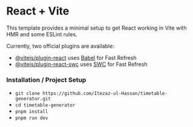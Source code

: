 # React + Vite

This template provides a minimal setup to get React working in Vite with HMR and some ESLint rules.

Currently, two official plugins are available:

- [@vitejs/plugin-react](https://github.com/vitejs/vite-plugin-react/blob/main/packages/plugin-react/README.md) uses [Babel](https://babeljs.io/) for Fast Refresh
- [@vitejs/plugin-react-swc](https://github.com/vitejs/vite-plugin-react-swc) uses [SWC](https://swc.rs/) for Fast Refresh

### Installation / Project Setup
 - `git clone https://github.com/Itezaz-ul-Hassan/timetable-generator.git`
 - `cd timetable-generator`
 - `pnpm install`
 - `pnpm run dev`
